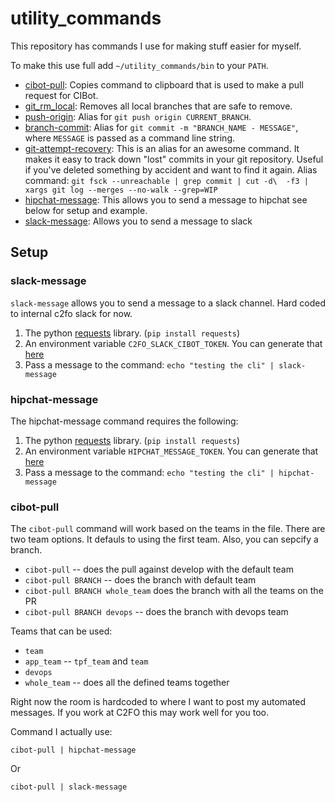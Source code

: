 # utility_commands

This repository has commands I use for making stuff easier for myself.

To make this use full add `~/utility_commands/bin` to your `PATH`.

* [cibot-pull][cibot-pull]: Copies command to clipboard that is used to make a pull request for CIBot.
* [git_rm_local][git_rm_local]: Removes all local branches that are safe to remove.
* [push-origin][push-origin]: Alias for `git push origin CURRENT_BRANCH`.
* [branch-commit][branch-commit]: Alias for `git commit -m "BRANCH_NAME - MESSAGE"`, where `MESSAGE` is passed as a command line string.
* [git-attempt-recovery][git-attempt-recovery]: This is an alias for an awesome command. It makes it easy to track down "lost" commits in your git repository. Useful if you've deleted something by accident and want to find it again. Alias command: `git fsck --unreachable | grep commit | cut -d\  -f3 | xargs git log --merges --no-walk --grep=WIP`
* [hipchat-message][hipchat-message]: This allows you to send a message to hipchat see below for setup and example.
* [slack-message][slack-message]: Allows you to send a message to slack

## Setup

### slack-message

`slack-message` allows you to send a message to a slack channel. Hard coded
to internal c2fo slack for now.

1. The python [requests][requests-library] library. (`pip install requests`)
1. An environment variable `C2FO_SLACK_CIBOT_TOKEN`. You can generate that [here][slack-token-url]
1. Pass a message to the command: `echo "testing the cli" | slack-message`

### hipchat-message

The hipchat-message command requires the following:

1. The python [requests][requests-library] library. (`pip install requests`)
1. An environment variable `HIPCHAT_MESSAGE_TOKEN`. You can generate that [here][hipchat-token-url]
1. Pass a message to the command: `echo "testing the cli" | hipchat-message`

### cibot-pull

The `cibot-pull` command will work based on the teams in the file. There are two team options. It defauls to using the first team. Also, you can sepcify a branch.

* `cibot-pull` -- does the pull against develop with the default team
* `cibot-pull BRANCH` -- does the branch with default team
* `cibot-pull BRANCH whole_team` does the branch with all the teams on the PR
* `cibot-pull BRANCH devops` -- does the branch with devops team

Teams that can be used:

* `team`
* `app_team` -- `tpf_team` and `team`
* `devops`
* `whole_team` -- does all the defined teams together

Right now the room is hardcoded to where I want to post my automated messages. If you work at C2FO this may
work well for you too.

Command I actually use:

`cibot-pull | hipchat-message`

Or

`cibot-pull | slack-message`


[cibot-pull]: bin/cibot-pull
[git_rm_local]: bin/git_rm_local
[push-origin]: bin/push-origin
[branch-commit]: bin/branch-commit
[git-attempt-recovery]: bin/git-attempt-recovery
[hipchat-message]: bin/hipchat-message
[hipchat-token-url]: https://c2fo.hipchat.com/account/api
[requests-library]: http://docs.python-requests.org/en/latest/
[slack-token-url]: https://api.slack.com/custom-integrations/legacy-tokens
[slack-message]: bin/slack-message
